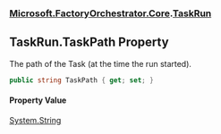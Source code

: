 ### [Microsoft.FactoryOrchestrator.Core](Microsoft_FactoryOrchestrator_Core.md 'Microsoft.FactoryOrchestrator.Core').[TaskRun](TaskRun.md 'Microsoft.FactoryOrchestrator.Core.TaskRun')
## TaskRun.TaskPath Property
The path of the Task (at the time the run started).  
```csharp
public string TaskPath { get; set; }
```
#### Property Value
[System.String](https://docs.microsoft.com/en-us/dotnet/api/System.String 'System.String')
